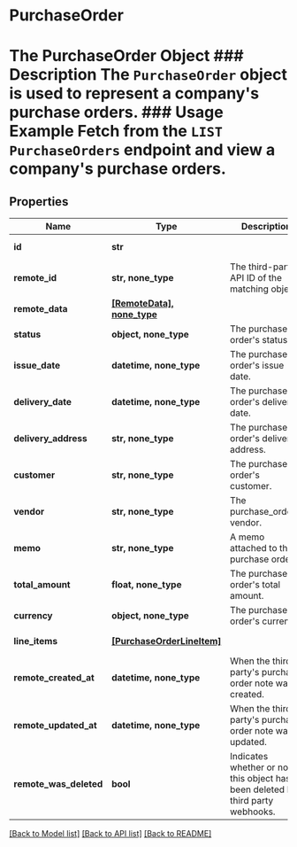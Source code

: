 # PurchaseOrder

# The PurchaseOrder Object ### Description The `PurchaseOrder` object is used to represent a company's purchase orders.  ### Usage Example Fetch from the `LIST PurchaseOrders` endpoint and view a company's purchase orders.

## Properties
Name | Type | Description | Notes
------------ | ------------- | ------------- | -------------
**id** | **str** |  | [optional] [readonly] 
**remote_id** | **str, none_type** | The third-party API ID of the matching object. | [optional] 
**remote_data** | [**[RemoteData], none_type**](RemoteData.md) |  | [optional] [readonly] 
**status** | **object, none_type** | The purchase order&#39;s status. | [optional] 
**issue_date** | **datetime, none_type** | The purchase order&#39;s issue date. | [optional] 
**delivery_date** | **datetime, none_type** | The purchase order&#39;s delivery date. | [optional] 
**delivery_address** | **str, none_type** | The purchase order&#39;s delivery address. | [optional] 
**customer** | **str, none_type** | The purchase order&#39;s customer. | [optional] 
**vendor** | **str, none_type** | The purchase_order&#39;s vendor. | [optional] 
**memo** | **str, none_type** | A memo attached to the purchase order. | [optional] 
**total_amount** | **float, none_type** | The purchase order&#39;s total amount. | [optional] 
**currency** | **object, none_type** | The purchase order&#39;s currency. | [optional] 
**line_items** | [**[PurchaseOrderLineItem]**](PurchaseOrderLineItem.md) |  | [optional] [readonly] 
**remote_created_at** | **datetime, none_type** | When the third party&#39;s purchase order note was created. | [optional] 
**remote_updated_at** | **datetime, none_type** | When the third party&#39;s purchase order note was updated. | [optional] 
**remote_was_deleted** | **bool** | Indicates whether or not this object has been deleted by third party webhooks. | [optional] [readonly] 

[[Back to Model list]](../README.md#documentation-for-models) [[Back to API list]](../README.md#documentation-for-api-endpoints) [[Back to README]](../README.md)


